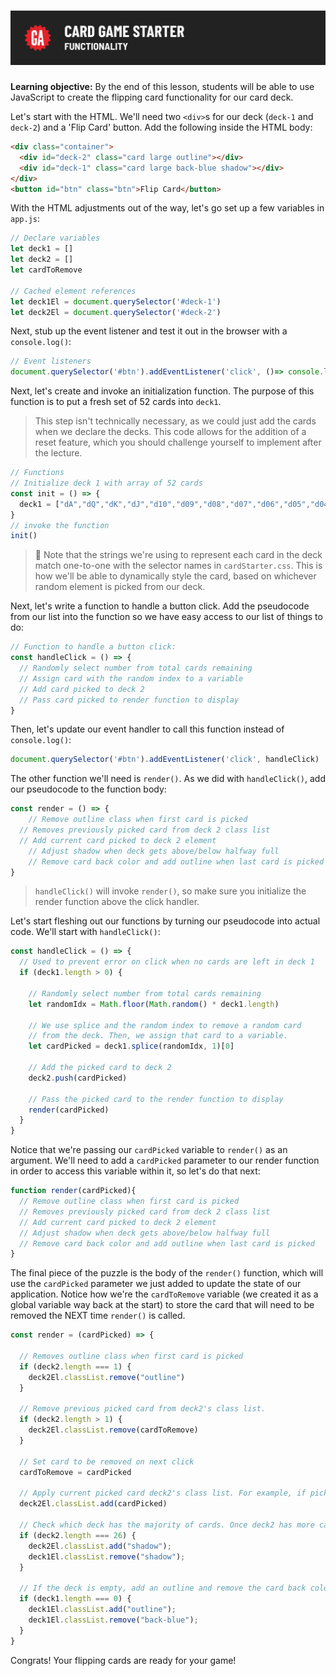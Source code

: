 # ![Card Game Starter - Creating The Deck](./assets/hero.png)

**Learning objective:** By the end of this lesson, students will be able to use JavaScript to create the flipping card functionality for our card deck.

Let's start with the HTML. We'll need two `<div>`s for our deck (`deck-1` and `deck-2`) and a 'Flip Card' button. Add the following inside the HTML body: 

```html
<div class="container">
  <div id="deck-2" class="card large outline"></div>
  <div id="deck-1" class="card large back-blue shadow"></div>
</div>
<button id="btn" class="btn">Flip Card</button>
```

With the HTML adjustments out of the way, let's go set up a few variables in `app.js`:

```javascript
// Declare variables
let deck1 = []
let deck2 = []
let cardToRemove

// Cached element references
let deck1El = document.querySelector('#deck-1')
let deck2El = document.querySelector('#deck-2')
```

Next, stub up the event listener and test it out in the browser with a `console.log()`:

```javascript
// Event listeners
document.querySelector('#btn').addEventListener('click', ()=> console.log('clicked'))
```

Next, let's create and invoke an initialization function. The purpose of this function is to put a fresh set of 52 cards into `deck1`. 

> This step isn't technically necessary, as we could just add the cards when we declare the decks. This code allows for the addition of a reset feature, which you should challenge yourself to implement after the lecture.

```javascript
// Functions
// Initialize deck 1 with array of 52 cards
const init = () => {
  deck1 = ["dA","dQ","dK","dJ","d10","d09","d08","d07","d06","d05","d04","d03","d02","hA","hQ","hK","hJ","h10","h09","h08","h07","h06","h05","h04","h03","h02","cA","cQ","cK","cJ","c10","c09","c08","c07","c06","c05","c04","c03","c02","sA","sQ","sK","sJ","s10","s09","s08","s07","s06","s05","s04","s03","s02"]
}
// invoke the function
init()
```

> 🧠 Note that the strings we're using to represent each card in the deck match one-to-one with the selector names in `cardStarter.css`. This is how we'll be able to dynamically style the card, based on whichever random element is picked from our deck.

Next, let's write a function to handle a button click. Add the pseudocode from our list into the function so we have easy access to our list of things to do:

```javascript
// Function to handle a button click:
const handleClick = () => {
  // Randomly select number from total cards remaining
  // Assign card with the random index to a variable
  // Add card picked to deck 2
  // Pass card picked to render function to display
}
```

Then, let's update our event handler to call this function instead of `console.log()`:

```javascript
document.querySelector('#btn').addEventListener('click', handleClick)
```

The other function we'll need is `render()`. As we did with `handleClick()`, add our pseudocode to the function body: 

```javascript
const render = () => {
	// Remove outline class when first card is picked
  // Removes previously picked card from deck 2 class list
  // Add current card picked to deck 2 element
	// Adjust shadow when deck gets above/below halfway full
	// Remove card back color and add outline when last card is picked
}
```

> `handleClick()` will invoke `render()`, so make sure you initialize the render function above the click handler.

Let's start fleshing out our functions by turning our pseudocode into actual code. We'll start with `handleClick()`:

```javascript
const handleClick = () => {
  // Used to prevent error on click when no cards are left in deck 1
  if (deck1.length > 0) {  

    // Randomly select number from total cards remaining
    let randomIdx = Math.floor(Math.random() * deck1.length)

    // We use splice and the random index to remove a random card 
    // from the deck. Then, we assign that card to a variable. 
    let cardPicked = deck1.splice(randomIdx, 1)[0]

    // Add the picked card to deck 2
    deck2.push(cardPicked) 

    // Pass the picked card to the render function to display
    render(cardPicked)
  }
}
```

Notice that we're passing our `cardPicked` variable to `render()` as an argument. We'll need to add a `cardPicked` parameter to our render function in order to access this variable within it, so let's do that next: 

```javascript
function render(cardPicked){
  // Remove outline class when first card is picked
  // Removes previously picked card from deck 2 class list
  // Add current card picked to deck 2 element
  // Adjust shadow when deck gets above/below halfway full
  // Remove card back color and add outline when last card is picked
}
```

The final piece of the puzzle is the body of the `render()` function, which will use the `cardPicked` parameter we just added to update the state of our application. Notice how we're the `cardToRemove` variable (we created it as a global variable way back at the start) to store the card that will need to be removed the NEXT time `render()` is called.

```javascript
const render = (cardPicked) => {

  // Removes outline class when first card is picked
  if (deck2.length === 1) {  
    deck2El.classList.remove("outline")
  }

  // Remove previous picked card from deck2's class list. 
  if (deck2.length > 1) {  
    deck2El.classList.remove(cardToRemove)
  }

  // Set card to be removed on next click
  cardToRemove = cardPicked  

  // Apply current picked card deck2's class list. For example, if picked card was "h08", the the deck2El would gain the class "h08", which correlates to a background image of the eight of hearts. 
  deck2El.classList.add(cardPicked)  

  // Check which deck has the majority of cards. Once deck2 has more cards, remove shadow from deck1 and apply it to deck2.
  if (deck2.length === 26) {  
    deck2El.classList.add("shadow");
    deck1El.classList.remove("shadow");
  }
	
  // If the deck is empty, add an outline and remove the card back color
  if (deck1.length === 0) {  
    deck1El.classList.add("outline");
    deck1El.classList.remove("back-blue");
  }
}
```

Congrats! Your flipping cards are ready for your game! 